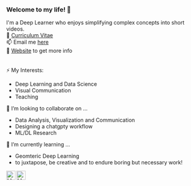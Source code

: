 ### Welcome to my life! 👋
I'm a Deep Learner who enjoys simplifying complex concepts into short videos.<br>
📝 [Curriculum Vitae](https://kartikchincholikar.github.io/img/RESUME_Kartik_Chincholikar.pdf)<br>
📫 Email me [here](mailto:kartik.niszoig@gmail.com)<br>
📝 [Website](https://kartikchincholikar.github.io) to get more info<br>
<br>
<br>
⚡ My Interests:
- Deep Learning and Data Science
- Visual Communication
- Teaching

👯 I’m looking to collaborate on ...
- Data Analysis, Visualization and Communication
- Designing a chatgpty workflow
- ML/DL Research

🌱 I’m currently learning ...
- Geomteric Deep Learning
- to juxtapose, be creative and to endure boring but necessary work!

<a href="https://twitter.com/KartikC14/">
  <img align="left" alt="My X" width="24px" src="https://cdn.jsdelivr.net/npm/simple-icons@v3/icons/twitter.svg" />
</a>
<a href="https://www.youtube.com/channel/UCq5hj2YogHzxCqqyjou2i8A/">
  <img align="left" alt="My Youtube" width="24px" src="https://cdn.jsdelivr.net/npm/simple-icons@v3/icons/youtube.svg" />
</a>




